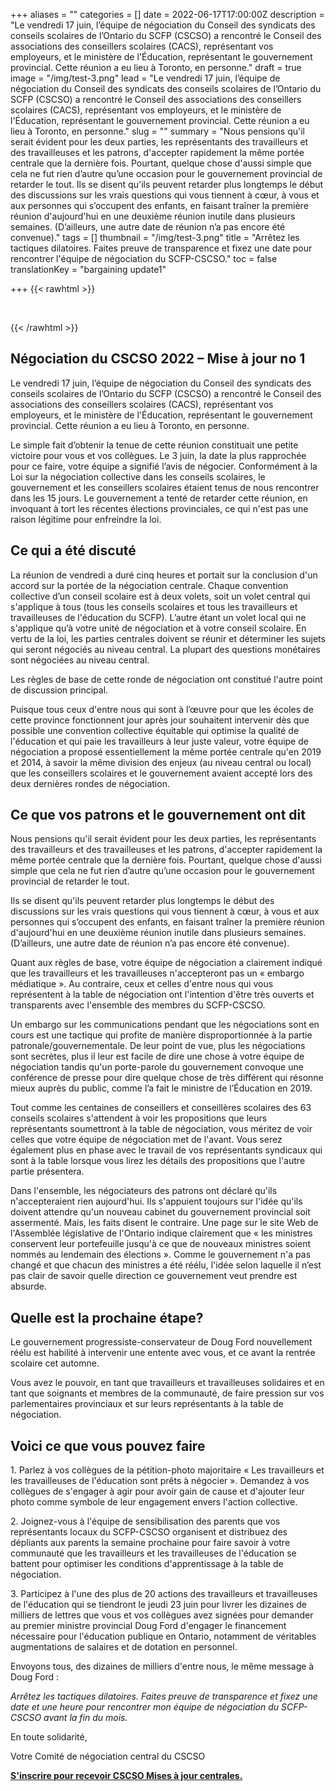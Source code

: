 +++
aliases = ""
categories = []
date = 2022-06-17T17:00:00Z
description = "Le vendredi 17 juin, l’équipe de négociation du Conseil des syndicats des conseils scolaires de l’Ontario du SCFP (CSCSO) a rencontré le Conseil des associations des conseillers scolaires (CACS), représentant vos employeurs, et le ministère de l'Éducation, représentant le gouvernement provincial. Cette réunion a eu lieu à Toronto, en personne."
draft = true
image = "/img/test-3.png"
lead = "Le vendredi 17 juin, l’équipe de négociation du Conseil des syndicats des conseils scolaires de l’Ontario du SCFP (CSCSO) a rencontré le Conseil des associations des conseillers scolaires (CACS), représentant vos employeurs, et le ministère de l'Éducation, représentant le gouvernement provincial. Cette réunion a eu lieu à Toronto, en personne."
slug = ""
summary = "Nous pensions qu'il serait évident pour les deux parties, les représentants des travailleurs et des travailleuses et les patrons, d'accepter rapidement la même portée centrale que la dernière fois. Pourtant, quelque chose d'aussi simple que cela ne fut rien d’autre qu’une occasion pour le gouvernement provincial de retarder le tout.  Ils se disent qu'ils peuvent retarder plus longtemps le début des discussions sur les vrais questions qui vous tiennent à cœur, à vous et aux personnes qui s’occupent des enfants, en faisant traîner la première réunion d'aujourd'hui en une deuxième réunion inutile dans plusieurs semaines. (D’ailleurs, une autre date de réunion n’a pas encore été convenue)."
tags = []
thumbnail = "/img/test-3.png"
title = "Arrêtez les tactiques dilatoires. Faites preuve de transparence et fixez une date pour rencontrer l'équipe de négociation du SCFP-CSCSO."
toc = false
translationKey = "bargaining update1"

+++
{{< rawhtml >}}
<p>
<a href="http://eepurl.com/h2OnuD" class="btn" style="color:#FFF" title="Subscribe">Click for email updates</a>
</p>
{{< /rawhtml >}}

## **Négociation du CSCSO 2022 – Mise à jour no 1**

Le vendredi 17 juin, l’équipe de négociation du Conseil des syndicats des conseils scolaires de l’Ontario du SCFP (CSCSO) a rencontré le Conseil des associations des conseillers scolaires (CACS), représentant vos employeurs, et le ministère de l'Éducation, représentant le gouvernement provincial. Cette réunion a eu lieu à Toronto, en personne.

Le simple fait d’obtenir la tenue de cette réunion constituait une petite victoire pour vous et vos collègues. Le 3 juin, la date la plus rapprochée pour ce faire, votre équipe a signifié l’avis de négocier. Conformément à la Loi sur la négociation collective dans les conseils scolaires, le gouvernement et les conseillers scolaires étaient tenus de nous rencontrer dans les 15 jours. Le gouvernement a tenté de retarder cette réunion, en invoquant à tort les récentes élections provinciales, ce qui n'est pas une raison légitime pour enfreindre la loi.

## **Ce qui a été discuté**

La réunion de vendredi a duré cinq heures et portait sur la conclusion d'un accord sur la portée de la négociation centrale. Chaque convention collective d’un conseil scolaire est à deux volets, soit un volet central qui s'applique à tous (tous les conseils scolaires et tous les travailleurs et travailleuses de l'éducation du SCFP). L’autre étant un volet local qui ne s'applique qu’à votre unité de négociation et à votre conseil scolaire. En vertu de la loi, les parties centrales doivent se réunir et déterminer les sujets qui seront négociés au niveau central. La plupart des questions monétaires sont négociées au niveau central.

Les règles de base de cette ronde de négociation ont constitué l'autre point de discussion principal.

Puisque tous ceux d'entre nous qui sont à l’œuvre pour que les écoles de cette province fonctionnent jour après jour souhaitent intervenir dès que possible une convention collective équitable qui optimise la qualité de l'éducation et qui paie les travailleurs à leur juste valeur, votre équipe de négociation a proposé essentiellement la même portée centrale qu'en 2019 et 2014, à savoir la même division des enjeux (au niveau central ou local) que les conseillers scolaires et le gouvernement avaient accepté lors des deux dernières rondes de négociation.

## **Ce que vos patrons et le gouvernement ont dit**

Nous pensions qu'il serait évident pour les deux parties, les représentants des travailleurs et des travailleuses et les patrons, d'accepter rapidement la même portée centrale que la dernière fois. Pourtant, quelque chose d'aussi simple que cela ne fut rien d’autre qu’une occasion pour le gouvernement provincial de retarder le tout.

Ils se disent qu'ils peuvent retarder plus longtemps le début des discussions sur les vrais questions qui vous tiennent à cœur, à vous et aux personnes qui s’occupent des enfants, en faisant traîner la première réunion d'aujourd'hui en une deuxième réunion inutile dans plusieurs semaines. (D’ailleurs, une autre date de réunion n’a pas encore été convenue).

Quant aux règles de base, votre équipe de négociation a clairement indiqué que les travailleurs et les travailleuses n'accepteront pas un « embargo médiatique ». Au contraire, ceux et celles d'entre nous qui vous représentent à la table de négociation ont l'intention d'être très ouverts et transparents avec l'ensemble des membres du SCFP-CSCSO.

Un embargo sur les communications pendant que les négociations sont en cours est une tactique qui profite de manière disproportionnée à la partie patronale/gouvernementale. De leur point de vue, plus les négociations sont secrètes, plus il leur est facile de dire une chose à votre équipe de négociation tandis qu'un porte-parole du gouvernement convoque une conférence de presse pour dire quelque chose de très différent qui résonne mieux auprès du public, comme l’a fait le ministre de l’Éducation en 2019.

Tout comme les centaines de conseillers et conseillères scolaires des 63 conseils scolaires s'attendent à voir les propositions que leurs représentants soumettront à la table de négociation, vous méritez de voir celles que votre équipe de négociation met de l'avant. Vous serez également plus en phase avec le travail de vos représentants syndicaux qui sont à la table lorsque vous lirez les détails des propositions que l'autre partie présentera.

Dans l'ensemble, les négociateurs des patrons ont déclaré qu'ils n'accepteraient rien aujourd'hui. Ils s'appuient toujours sur l'idée qu'ils doivent attendre qu'un nouveau cabinet du gouvernement provincial soit assermenté. Mais, les faits disent le contraire. Une page sur le site Web de l'Assemblée législative de l'Ontario indique clairement que « les ministres conservent leur portefeuille jusqu'à ce que de nouveaux ministres soient nommés au lendemain des élections ». Comme le gouvernement n'a pas changé et que chacun des ministres a été réélu, l'idée selon laquelle il n’est pas clair de savoir quelle direction ce gouvernement veut prendre est absurde.

## **Quelle est la prochaine étape?**

Le gouvernement progressiste-conservateur de Doug Ford nouvellement réélu est habilité à intervenir une entente avec vous, et ce avant la rentrée scolaire cet automne.

Vous avez le pouvoir, en tant que travailleurs et travailleuses solidaires et en tant que soignants et membres de la communauté, de faire pression sur vos parlementaires provinciaux et sur leurs représentants à la table de négociation.

## **Voici ce que vous pouvez faire**

1\. Parlez à vos collègues de la pétition-photo majoritaire « Les travailleurs et les travailleuses de l'éducation sont prêts à négocier ». Demandez à vos collègues de s'engager à agir pour avoir gain de cause et d'ajouter leur photo comme symbole de leur engagement envers l'action collective.

2\. Joignez-vous à l'équipe de sensibilisation des parents que vos représentants locaux du SCFP-CSCSO organisent et distribuez des dépliants aux parents la semaine prochaine pour faire savoir à votre communauté que les travailleurs et les travailleuses de l'éducation se battent pour optimiser les conditions d'apprentissage à la table de négociation.

3\. Participez à l'une des plus de 20 actions des travailleurs et travailleuses de l'éducation qui se tiendront le jeudi 23 juin pour livrer les dizaines de milliers de lettres que vous et vos collègues avez signées pour demander au premier ministre provincial Doug Ford d'engager le financement nécessaire pour l'éducation publique en Ontario, notamment de véritables augmentations de salaires et de dotation en personnel.

Envoyons tous, des dizaines de milliers d'entre nous, le même message à Doug Ford :

_Arrêtez les tactiques dilatoires. Faites preuve de transparence et fixez une date et une heure pour rencontrer mon équipe de négociation du SCFP-CSCSO avant la fin du mois._

En toute solidarité,

Votre Comité de négociation central du CSCSO

[**S'inscrire pour recevoir CSCSO Mises à jour centrales.**](http://eepurl.com/h2OnuD)